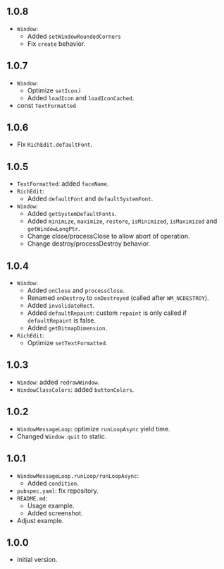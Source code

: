 ## 1.0.8

- `Window`:
  - Added `setWindowRoundedCorners`
  - Fix `create` behavior.

## 1.0.7

- `Window`:
  - Optimize `setIcon`.i
  - Added `loadIcon` and `loadIconCached`.
- const `TextFormatted`

## 1.0.6

- Fix `RichEdit.defaultFont`.

## 1.0.5

- `TextFormatted`: added `faceName`.
- `RichEdit`:
  - Added `defaultFont` and `defaultSystemFont`.
- `Window`:
  - Added `getSystemDefaultFonts`.
  - Added `minimize`, `maximize`, `restore`, `isMinimized`, `isMaximized` and `getWindowLongPtr`.
  - Change close/processClose to allow abort of operation.
  - Change destroy/processDestroy behavior.

## 1.0.4

- `Window`:
  - Added `onClose` and `processClose`.
  - Renamed `onDestroy` to `onDestroyed` (called after `WM_NCDESTROY`).
  - Added `invalidateRect`.
  - Added `defaultRepaint`: custom `repaint` is only called if `defaultRepaint` is false.
  - Added `getBitmapDimension`.
- `RichEdit`:
  - Optimize `setTextFormatted`.

## 1.0.3

- `Window`: added `redrawWindow`.
- `WindowClassColors`: added `buttonColors`.

## 1.0.2

- `WindowMessageLoop`: optimize `runLoopAsync` yield time.
- Changed `Window.quit` to static.

## 1.0.1

- `WindowMessageLoop.runLoop/runLoopAsync`:
  - Added `condition`.
- `pubspec.yaml`: fix repository.
- `README.md`:
  - Usage example.
  - Added screenshot.
- Adjust example.

## 1.0.0

- Initial version.
